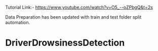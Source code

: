 Tutorial Link:- https://www.youtube.com/watch?v=O5_--oZPbgQ&t=2s

Data Preparation has been updated with train and test folder split automation.
# DriverDrowsinessDetection
